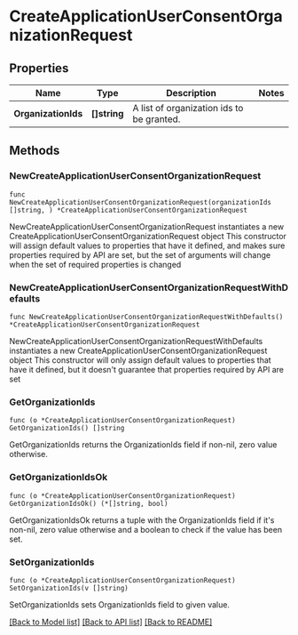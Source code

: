 # CreateApplicationUserConsentOrganizationRequest

## Properties

Name | Type | Description | Notes
------------ | ------------- | ------------- | -------------
**OrganizationIds** | **[]string** | A list of organization ids to be granted. | 

## Methods

### NewCreateApplicationUserConsentOrganizationRequest

`func NewCreateApplicationUserConsentOrganizationRequest(organizationIds []string, ) *CreateApplicationUserConsentOrganizationRequest`

NewCreateApplicationUserConsentOrganizationRequest instantiates a new CreateApplicationUserConsentOrganizationRequest object
This constructor will assign default values to properties that have it defined,
and makes sure properties required by API are set, but the set of arguments
will change when the set of required properties is changed

### NewCreateApplicationUserConsentOrganizationRequestWithDefaults

`func NewCreateApplicationUserConsentOrganizationRequestWithDefaults() *CreateApplicationUserConsentOrganizationRequest`

NewCreateApplicationUserConsentOrganizationRequestWithDefaults instantiates a new CreateApplicationUserConsentOrganizationRequest object
This constructor will only assign default values to properties that have it defined,
but it doesn't guarantee that properties required by API are set

### GetOrganizationIds

`func (o *CreateApplicationUserConsentOrganizationRequest) GetOrganizationIds() []string`

GetOrganizationIds returns the OrganizationIds field if non-nil, zero value otherwise.

### GetOrganizationIdsOk

`func (o *CreateApplicationUserConsentOrganizationRequest) GetOrganizationIdsOk() (*[]string, bool)`

GetOrganizationIdsOk returns a tuple with the OrganizationIds field if it's non-nil, zero value otherwise
and a boolean to check if the value has been set.

### SetOrganizationIds

`func (o *CreateApplicationUserConsentOrganizationRequest) SetOrganizationIds(v []string)`

SetOrganizationIds sets OrganizationIds field to given value.



[[Back to Model list]](../README.md#documentation-for-models) [[Back to API list]](../README.md#documentation-for-api-endpoints) [[Back to README]](../README.md)


